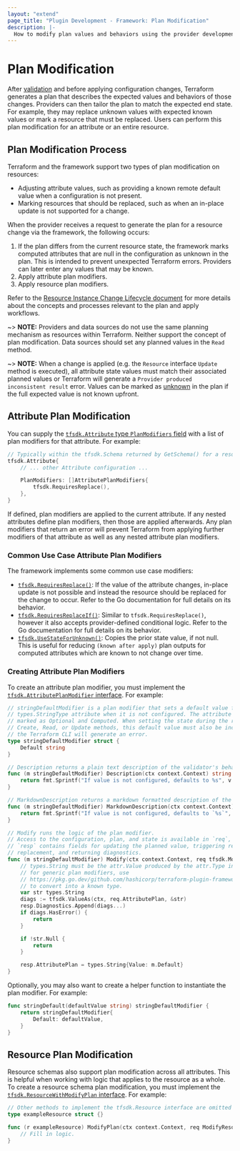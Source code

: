 ```yaml
---
layout: "extend"
page_title: "Plugin Development - Framework: Plan Modification"
description: |-
  How to modify plan values and behaviors using the provider development framework.
---
```


# Plan Modification

After [validation](./validation.html) and before applying configuration changes, Terraform generates a plan that describes the expected values and behaviors of those changes. Providers can then tailor the plan to match the expected end state. For example, they may replace unknown values with expected known values or mark a resource that must be replaced. Users can perform this plan modification for an attribute or an entire resource.

## Plan Modification Process

Terraform and the framework support two types of plan modification on resources:

- Adjusting attribute values, such as providing a known remote default value when a configuration is not present.
- Marking resources that should be replaced, such as when an in-place update is not supported for a change.

When the provider receives a request to generate the plan for a resource change via the framework, the following occurs:

1. If the plan differs from the current resource state, the framework marks computed attributes that are null in the configuration as unknown in the plan. This is intended to prevent unexpected Terraform errors. Providers can later enter any values that may be known.
2. Apply attribute plan modifiers.
3. Apply resource plan modifiers.

Refer to the [Resource Instance Change Lifecycle document](https://github.com/hashicorp/terraform/blob/main/docs/resource-instance-change-lifecycle.md) for more details about the concepts and processes relevant to the plan and apply workflows.

~> **NOTE:** Providers and data sources do not use the same planning mechanism as resources within Terraform. Neither support the concept of plan modification. Data sources should set any planned values in the `Read` method.

~> **NOTE:** When a change is applied (e.g. the `Resource` interface `Update` method is executed), all attribute state values must match their associated planned values or Terraform will generate a `Provider produced inconsistent result` error. Values can be marked as [unknown](./types.html#unknown) in the plan if the full expected value is not known upfront.

## Attribute Plan Modification

You can supply the [`tfsdk.Attribute` type `PlanModifiers` field](https://pkg.go.dev/github.com/hashicorp/terraform-plugin-framework/tfsdk#Attribute.PlanModifiers) with a list of plan modifiers for that attribute. For example:

```go
// Typically within the tfsdk.Schema returned by GetSchema() for a resource.
tfsdk.Attribute{
    // ... other Attribute configuration ...

    PlanModifiers: []AttributePlanModifiers{
        tfsdk.RequiresReplace(),
    },
}
```

If defined, plan modifiers are applied to the current attribute. If any nested attributes define plan modifiers, then those are applied afterwards. Any plan modifiers that return an error will prevent Terraform from applying further modifiers of that attribute as well as any nested attribute plan modifiers.

### Common Use Case Attribute Plan Modifiers

The framework implements some common use case modifiers:

- [`tfsdk.RequiresReplace()`](https://pkg.go.dev/github.com/hashicorp/terraform-plugin-framework/tfsdk#RequiresReplace): If the value of the attribute changes, in-place update is not possible and instead the resource should be replaced for the change to occur. Refer to the Go documentation for full details on its behavior.
- [`tfsdk.RequiresReplaceIf()`](https://pkg.go.dev/github.com/hashicorp/terraform-plugin-framework/tfsdk#RequiresReplaceIf): Similar to `tfsdk.RequiresReplace()`, however it also accepts provider-defined conditional logic. Refer to the Go documentation for full details on its behavior.
- [`tfsdk.UseStateForUnknown()`](https://pkg.go.dev/github.com/hashicorp/terraform-plugin-framework/tfsdk#UseStateForUnknown): Copies the prior state value, if not null. This is useful for reducing `(known after apply)` plan outputs for computed attributes which are known to not change over time.

### Creating Attribute Plan Modifiers

To create an attribute plan modifier, you must implement the [`tfsdk.AttributePlanModifier` interface](https://pkg.go.dev/github.com/hashicorp/terraform-plugin-framework/tfsdk#AttributePlanModifier). For example:

```go
// stringDefaultModifier is a plan modifier that sets a default value for a
// types.StringType attribute when it is not configured. The attribute must be
// marked as Optional and Computed. When setting the state during the resource
// Create, Read, or Update methods, this default value must also be included or
// the Terraform CLI will generate an error.
type stringDefaultModifier struct {
    Default string
}

// Description returns a plain text description of the validator's behavior, suitable for a practitioner to understand its impact.
func (m stringDefaultModifier) Description(ctx context.Context) string {
    return fmt.Sprintf("If value is not configured, defaults to %s", v.Default)
}

// MarkdownDescription returns a markdown formatted description of the validator's behavior, suitable for a practitioner to understand its impact.
func (m stringDefaultModifier) MarkdownDescription(ctx context.Context) string {
    return fmt.Sprintf("If value is not configured, defaults to `%s`", v.Default)
}

// Modify runs the logic of the plan modifier.
// Access to the configuration, plan, and state is available in `req`, while
// `resp` contains fields for updating the planned value, triggering resource
// replacement, and returning diagnostics.
func (m stringDefaultModifier) Modify(ctx context.Context, req tfsdk.ModifyAttributePlanRequest, resp *tfsdk.ModifyAttributePlanResponse) {
    // types.String must be the attr.Value produced by the attr.Type in the schema for this attribute
    // for generic plan modifiers, use
    // https://pkg.go.dev/github.com/hashicorp/terraform-plugin-framework/tfsdk#ConvertValue
    // to convert into a known type.
    var str types.String
    diags := tfsdk.ValueAs(ctx, req.AttributePlan, &str)
    resp.Diagnostics.Append(diags...)
    if diags.HasError() {
        return
    }

    if !str.Null {
        return
    }

    resp.AttributePlan = types.String{Value: m.Default}
}
```

Optionally, you may also want to create a helper function to instantiate the plan modifier. For example:

```go
func stringDefault(defaultValue string) stringDefaultModifier {
    return stringDefaultModifier{
        Default: defaultValue,
    }
}
```

## Resource Plan Modification

Resource schemas also support plan modification across all attributes. This is helpful when working with logic that applies to the resource as a whole. To create a resource schema plan modification, you must implement the [`tfsdk.ResourceWithModifyPlan` interface](https://pkg.go.dev/github.com/hashicorp/terraform-plugin-framework/tfsdk#ResourceWithModifyPlan). For example:

```go
// Other methods to implement the tfsdk.Resource interface are omitted for brevity
type exampleResource struct {}

func (r exampleResource) ModifyPlan(ctx context.Context, req ModifyResourcePlanRequest, resp *ModifyResourcePlanResponse) {
    // Fill in logic.
}
```
